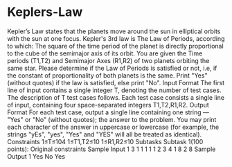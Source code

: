 # Keplers-Law
Kepler’s Law states that the planets move around the sun in elliptical orbits with the sun at one focus. Kepler's 3rd law is The Law of Periods, according to which:  The square of the time period of the planet is directly proportional to the cube of the semimajor axis of its orbit. You are given the Time periods (T1,T2) and Semimajor Axes (R1,R2) of two planets orbiting the same star.  Please determine if the Law of Periods is satisfied or not, i.e, if the constant of proportionality of both planets is the same.  Print "Yes" (without quotes) if the law is satisfied, else print "No".  Input Format The first line of input contains a single integer T, denoting the number of test cases. The description of T test cases follows. Each test case consists a single line of input, containing four space-separated integers T1,T2,R1,R2. Output Format For each test case, output a single line containing one string — "Yes" or "No" (without quotes); the answer to the problem.  You may print each character of the answer in uppercase or lowercase (for example, the strings "yEs", "yes", "Yes" and "YES" will all be treated as identical).  Constraints 1≤T≤104 1≤T1,T2≤10 1≤R1,R2≤10 Subtasks Subtask 1(100 points): Original constraints  Sample Input 1  3 1 1 1 1 1 2 3 4 1 8 2 8 Sample Output 1  Yes No Yes
